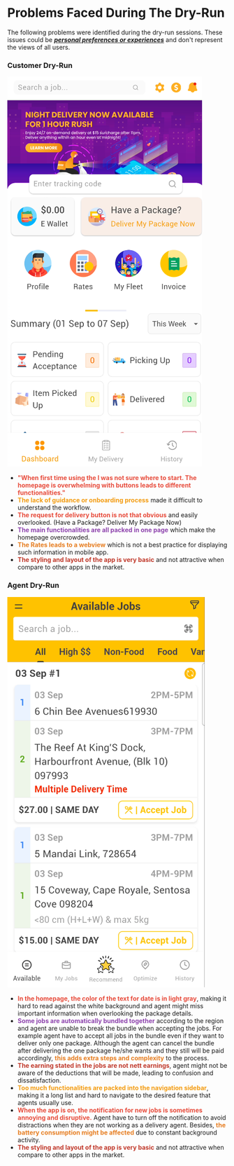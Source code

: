 # Problems Faced During The Dry-Run

The following problems were identified during the dry-run sessions. These issues could be <u>***personal preferences or experiences***</u> and don't represent the views of all users.

### Customer Dry-Run

![Customer Role Homepage](https://github.com/uparcelchengz/uparcelapp/blob/main/img/problemc.png)

- <span style="color: #e74c3c;">**"When first time using the I was not sure where to start. The homepage is overwhelming with buttons leads to different functionalities."**</span>
- <span style="color: #f39c12;">**The lack of guidance or onboarding process**</span> made it difficult to understand the workflow.
- <span style="color: #e74c3c;">**The request for delivery button is not that obvious**</span> and easily overlooked. (Have a Package? Deliver My Package Now)
- <span style="color: #8e44ad;">**The main functionalities are all packed in one page**</span> which make the homepage overcrowded.
- <span style="color: #e67e22;">**The Rates leads to a webview**</span> which is not a best practice for displaying such information in mobile app.
- <span style="color: #c0392b;">**The styling and layout of the app is very basic**</span> and not attractive when compare to other apps in the market.

### Agent Dry-Run

![Agent Role Homepage](https://github.com/uparcelchengz/uparcelapp/blob/main/img/problema.png)

- <span style="color: #e74c3c;">**In the homepage, the color of the text for date is in light gray**</span>, making it hard to read against the white background and agent might miss important information when overlooking the package details.
- <span style="color: #8e44ad;">**Some jobs are automatically bundled together**</span> according to the region and agent are unable to break the bundle when accepting the jobs. For example agent have to accept all jobs in the bundle even if they want to deliver only one package. Although the agent can cancel the bundle after delivering the one package he/she wants and they still will be paid accordingly, <span style="color: #e67e22;">**this adds extra steps and complexity**</span> to the process.
- <span style="color: #c0392b;">**The earning stated in the jobs are not nett earnings**</span>, agent might not be aware of the deductions that will be made, leading to confusion and dissatisfaction.
- <span style="color: #f39c12;">**Too much functionalities are packed into the navigation sidebar**</span>, making it a long list and hard to navigate to the desired feature that agents usually use.
- <span style="color: #e74c3c;">**When the app is on, the notification for new jobs is sometimes annoying and disruptive.**</span> Agent have to turn off the notification to avoid distractions when they are not working as a delivery agent. Besides, <span style="color: #e67e22;">**the battery consumption might be affected**</span> due to constant background activity.
- <span style="color: #c0392b;">**The styling and layout of the app is very basic**</span> and not attractive when compare to other apps in the market.